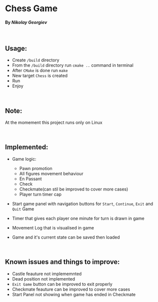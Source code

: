 # Chess Game

#### By _Nikolay Georgiev_
<br>

## Usage:
- Create `/build` directory
- From the `/build` directory run `cmake ..` command in terminal
- After `CMake` is done run `make`
- New target `Chess` is created
- Run
- Enjoy

<br>

## Note:
At the momement this project runs only on Linux 

<br>

## Implemented:
- Game logic:
  - Pawn promotion
  - All figures movement behaviour
  - En Passant
  - Check
  - Checkmate(can stil be improved to cover more cases)
  - Player turn timer cap
  
- Start game panel with navigation buttons for `Start`, `Continue`, `Exit` and `Quit` Game
- Timer that gives each player one minute for turn is drawn in game
- Movement Log that is visualised in game
- Game and it's current state can be saved then loaded

<br>

## Known issues and things to improve:
- Castle feauture not implememnted
- Dead position not implemented
- `Exit Game` button can be improved to exit properly
- Checkmate feauture can be improved to cover more cases
- Start Panel not showing when game has ended in Checkmate


